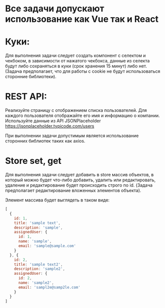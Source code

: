 # Все задачи допускают использование как Vue так и React

# Куки:

Для выполнения задачи следует создать компонент с селектом и чекбоком, в зависимости от нажатого чекбокса,
данные из селекта будут либо сохраняться в куки (срок хранения 15 минут) либо нет. 
(Задача предполагает, что для работы с cookie не будут использоваться сторонние библиотеки).

# REST API:

Реализуйте страницу с отображением списка пользователей.
Для каждого пользователя отображайте его имя и информацию о компании.
Используйте данные из API JSONPlaceholder
https://jsonplaceholder.typicode.com/users

При выполнении задачи допустимым является использование сторонних библиотек таких как axios.

# Store set, get

Для выполнения задачи следует добавить в store массив объектов, в который можно будет что-либо добавить, удалить или редактировать, удаление и редактирование будет происходить строго по id. (Задача предполагает редактирование вложенных элементов объекта).

Элемент массива будет выглядеть в таком виде:

```js
[
  {
    id: 1,
    title: 'sample text',
    description: 'sample',
    assignedUser: {
      id: 1,
      name: 'sample',
      email: 'sample@sample.com'
    }
  }, {
    id: 2,
    title: 'sample text2',
    description: 'sample2',
    assignedUser: {
      id: 2,
      name: 'sample2',
      email: 'sampl2e@samp2le.com'
    }
  }
]
```
